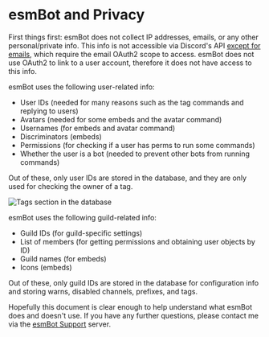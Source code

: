 # esmBot and Privacy
First things first: esmBot does not collect IP addresses, emails, or any other personal/private info. This info is not accessible via Discord's API [except for emails](https://discordapp.com/developers/docs/resources/user#user-object), which require the email OAuth2 scope to access. esmBot does not use OAuth2 to link to a user account, therefore it does not have access to this info.

esmBot uses the following user-related info:
+ User IDs (needed for many reasons such as the tag commands and replying to users)
+ Avatars (needed for some embeds and the avatar command)
+ Usernames (for embeds and avatar command)
+ Discriminators (embeds)
+ Permissions (for checking if a user has perms to run some commands)
+ Whether the user is a bot (needed to prevent other bots from running commands)

Out of these, only user IDs are stored in the database, and they are only used for checking the owner of a tag.

![Tags section in the database](https://projectlounge.pw/pictures/tags.png)

esmBot uses the following guild-related info:
+ Guild IDs (for guild-specific settings)
+ List of members (for getting permissions and obtaining user objects by ID)
+ Guild names (for embeds)
+ Icons (embeds)

Out of these, only guild IDs are stored in the database for configuration info and storing warns, disabled channels, prefixes, and tags.

Hopefully this document is clear enough to help understand what esmBot does and doesn't use. If you have any further questions, please contact me via the [esmBot Support](https://projectlounge.pw/support) server.